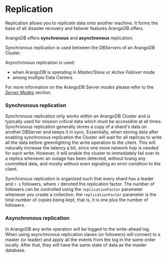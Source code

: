 Replication
===========================

Replication allows you to *replicate* data onto another machine. It
forms the base of all disaster recovery and failover features ArangoDB
offers. 

ArangoDB offers **synchronous** and **asynchronous** replication.

Synchronous replication is used between the _DBServers_ of an ArangoDB
Cluster.

Asynchronous replication is used:
- when ArangoDB is operating in _Master/Slave_ or _Active Failover_ mode
- among multiple Data Centers

For more information on the ArangoDB Server _modes_ please refer to the
[_Server Modes_](../../Architecture/ServerModes.md) section.

### Synchronous replication

Synchronous replication only works within an ArangoDB Cluster and is typically
used for mission critical data which must be accessible at all
times. Synchronous replication generally stores a copy of a shard's
data on another DBServer and keeps it in sync. Essentially, when storing
data after enabling synchronous replication the Cluster will wait for
all replicas to write all the data before greenlighting the write
operation to the client. This will naturally increase the latency a
bit, since one more network hop is needed for each write. However, it
will enable the cluster to immediately fail over to a replica whenever
an outage has been detected, without losing any committed data, and
mostly without even signaling an error condition to the client. 

Synchronous replication is organized such that every shard has a
leader and `r-1` followers, where `r` denoted the replication
factor. The number of followers can be controlled using the
`replicationFactor` parameter whenever you create a collection, the
`replicationFactor` parameter is the total number of copies being
kept, that is, it is one plus the number of followers. 

### Asynchronous replication

In ArangoDB any write operation will be logged to the write-ahead
log. When using asynchronous replication slaves (or followers) will 
connect to a master (or leader) and apply all the events from the log
in the same order locally. After that, they will have the same state of data as the
master database.





